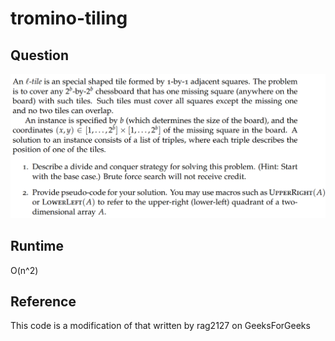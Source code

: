 # tromino-tiling

## Question
![question](./question.png)

## Runtime
O(n^2)

## Reference
This code is a modification of that written by rag2127 on GeeksForGeeks
